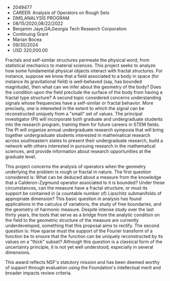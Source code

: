 
* 2049477
* CAREER: Analysis of Operators on Rough Sets
* DMS,ANALYSIS PROGRAM
* 08/15/2020,08/22/2022
* Benjamin Jaye,GA,Georgia Tech Research Corporation
* Continuing Grant
* Marian Bocea
* 09/30/2024
* USD 320,000.00

Fractals and self-similar structures permeate the physical word, from
statistical mechanics to material sciences. This project seeks to analyze how
some fundamental physical objects interact with fractal structures. For
instance, suppose we know that a field associated to a body in space (for
instance its gravitational field) is well-behaved (say, has bounded magnitude),
then what can we infer about the geometry of the body? Does the condition upon
the field preclude the surface of the body from having a fractal type structure?
A second topic considered concerns understanding signals whose frequencies have
a self-similar or fractal behavior. More precisely, one is interested in the
extent to which the signal can be reconstructed uniquely from a "small" set of
values. The principal investigator (PI) will incorporate both graduate and
undergraduate students into the research program, training them for future
careers in STEM fields. The PI will organize annual undergraduate research
symposia that will bring together undergraduate students interested in
mathematical research across southeastern states to present their undergraduate
research, build a network with others interested in pursuing research in the
mathematical sciences, and provide information about research opportunities at
the graduate level.

This project concerns the analysis of operators when the geometry underlying the
problem is rough or fractal in nature. The first question considered is: What
can be deduced about a measure from the knowledge that a Calderon-Zygmund
operator associated to it is bounded? Under these circumstances, can the measure
have a fractal structure, or must its support be contained in (a countable
number of) Lipschitz submanifolds of appropriate dimension? This basic question
in analysis has found applications in the calculus of variations, the study of
free boundaries, and the geometry of harmonic measure. Despite intense study
over the last thirty years, the tools that serve as a bridge from the analytic
condition on the field to the geometric structure of the measure are currently
underdeveloped, something that this proposal aims to rectify. The second
question is: How sparse must the support of the Fourier transform of a function
be to ensure that the function can be uniquely reconstructed by its values on a
"thick" subset? Although this question is a classical form of the uncertainty
principle, it is not yet well understood, especially in several dimensions.

This award reflects NSF's statutory mission and has been deemed worthy of
support through evaluation using the Foundation's intellectual merit and broader
impacts review criteria.
